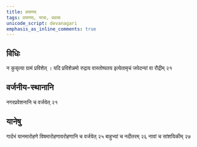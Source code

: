 ```yaml
---
title: प्रयाणम्
tags: प्रयाणम्, यात्रा, प्रवासः
unicode_script: devanagari
emphasis_as_inline_comments: true
---
```

## विधिः
न कुसृत्या ग्रामं प्रविशेत् । यदि प्रविशेन्नमो रुद्राय वास्तोष्पतय इत्येतामृचं जपेदन्यां वा रौद्रीम् २१ 
## वर्जनीय-स्थानानि
नगरप्रवेशनानि च वर्जयेत् २१
## यानेषु
गार्दभं यानमारोहणे विषमारोहणावरोहणानि च वर्जयेत् २५ बाहुभ्यां च नदीतरम् २६ नावां च सांशयिकीम् २७